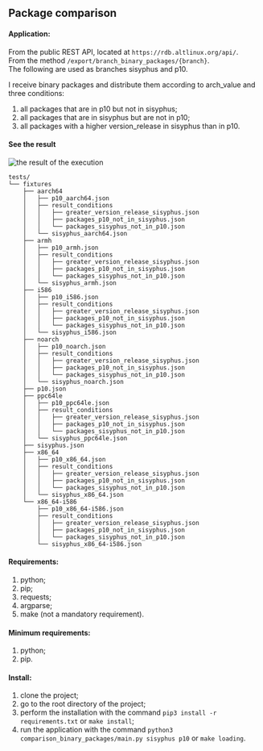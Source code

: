 ## Package comparison  

#### Application:

From the public REST API, located at ```https://rdb.altlinux.org/api/```.  
From the method ```/export/branch_binary_packages/{branch}```.  
The following are used as branches sisyphus and p10.  

I receive binary packages and distribute them according to arch_value and three conditions:  

1) all packages that are in p10 but not in sisyphus;
2) all packages that are in sisyphus but are not in p10;
3) all packages with a higher version_release in sisyphus than in p10.

#### See the result  

![the result of the execution](https://github.com/zitaker/package-comparison/assets/92075508/3051b7e0-b2a7-4921-baa1-6ff7ff344444)  

```
tests/
└── fixtures
    ├── aarch64
    │   ├── p10_aarch64.json
    │   ├── result_conditions
    │   │   ├── greater_version_release_sisyphus.json
    │   │   ├── packages_p10_not_in_sisyphus.json
    │   │   └── packages_sisyphus_not_in_p10.json
    │   └── sisyphus_aarch64.json
    ├── armh
    │   ├── p10_armh.json
    │   ├── result_conditions
    │   │   ├── greater_version_release_sisyphus.json
    │   │   ├── packages_p10_not_in_sisyphus.json
    │   │   └── packages_sisyphus_not_in_p10.json
    │   └── sisyphus_armh.json
    ├── i586
    │   ├── p10_i586.json
    │   ├── result_conditions
    │   │   ├── greater_version_release_sisyphus.json
    │   │   ├── packages_p10_not_in_sisyphus.json
    │   │   └── packages_sisyphus_not_in_p10.json
    │   └── sisyphus_i586.json
    ├── noarch
    │   ├── p10_noarch.json
    │   ├── result_conditions
    │   │   ├── greater_version_release_sisyphus.json
    │   │   ├── packages_p10_not_in_sisyphus.json
    │   │   └── packages_sisyphus_not_in_p10.json
    │   └── sisyphus_noarch.json
    ├── p10.json
    ├── ppc64le
    │   ├── p10_ppc64le.json
    │   ├── result_conditions
    │   │   ├── greater_version_release_sisyphus.json
    │   │   ├── packages_p10_not_in_sisyphus.json
    │   │   └── packages_sisyphus_not_in_p10.json
    │   └── sisyphus_ppc64le.json
    ├── sisyphus.json
    ├── x86_64
    │   ├── p10_x86_64.json
    │   ├── result_conditions
    │   │   ├── greater_version_release_sisyphus.json
    │   │   ├── packages_p10_not_in_sisyphus.json
    │   │   └── packages_sisyphus_not_in_p10.json
    │   └── sisyphus_x86_64.json
    └── x86_64-i586
        ├── p10_x86_64-i586.json
        ├── result_conditions
        │   ├── greater_version_release_sisyphus.json
        │   ├── packages_p10_not_in_sisyphus.json
        │   └── packages_sisyphus_not_in_p10.json
        └── sisyphus_x86_64-i586.json

```

#### Requirements:  

1. python;  
2. pip;  
3. requests;  
4. argparse;
5. make (not a mandatory requirement).  

#### Minimum requirements:  

1. python;  
2. pip.  

#### Install:  

1. clone the project;
2. go to the root directory of the project;
3. perform the installation with the command ```pip3 install -r requirements.txt``` or ```make install```;
4. run the application with the command ```python3 comparison_binary_packages/main.py sisyphus p10``` or ```make loading```.
